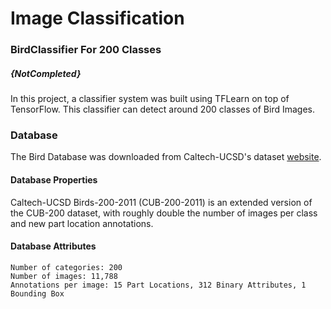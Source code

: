 # Image Classification
### BirdClassifier For 200 Classes
##### {_NotCompleted_}
In this project, a classifier system was built using TFLearn on top of TensorFlow. This classifier can detect around 200 classes of Bird Images. 

### Database
The Bird Database was downloaded from Caltech-UCSD's dataset [website](http://www.vision.caltech.edu/visipedia/CUB-200-2011.html). 

#### Database Properties
Caltech-UCSD Birds-200-2011 (CUB-200-2011) is an extended version of the CUB-200 dataset, with roughly double the number of images per class and new part location annotations.

#### Database Attributes
	Number of categories: 200
	Number of images: 11,788
	Annotations per image: 15 Part Locations, 312 Binary Attributes, 1 Bounding Box
	

